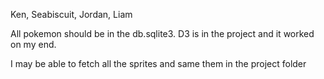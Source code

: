 Ken, Seabiscuit, Jordan, Liam


All pokemon should be in the db.sqlite3.
D3 is in the project and it worked on my end.

I may be able to fetch all the sprites and same them in the project folder

